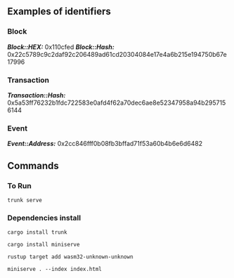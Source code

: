 ## Examples of identifiers

### Block
***Block::HEX:*** 0x110cfed
***Block::Hash:*** 0x22c5789c9c2daf92c206489ad61cd20304084e17e4a6b215e194750b67e17996

### Transaction
***Transaction::Hash:*** 0x5a53ff76232b1fdc722583e0afd4f62a70dec6ae8e52347958a94b2957156144

### Event
***Event::Address:*** 0x2cc846fff0b08fb3bffad71f53a60b4b6e6d6482


## Commands

### To Run

````
trunk serve
````

### Dependencies install
````
cargo install trunk
````
````
cargo install miniserve
````
````
rustup target add wasm32-unknown-unknown
````
````
miniserve . --index index.html
````




